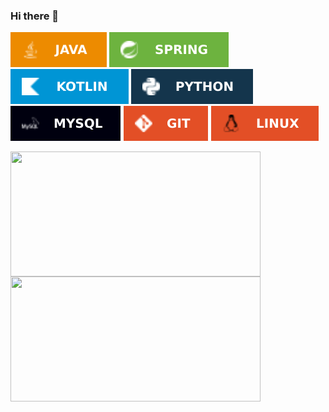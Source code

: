 ### Hi there 👋

<p align="left">
<img src="java.svg" />
<img src="spring.svg" />
<img src="kotlin.svg" />
<img src="python.svg" />
<img src="mysql.svg" />
<img src="git.svg" />
<img src="linux.svg" />
</p>

<div>
    <a href="https://github.com/fredyefra?tab=repositories">
      <img align="left" src="https://github-readme-stats.vercel.app/api/top-langs/?username=fredyefra&layout=compact" width="400" height="200"/>
    </a>
    <a href="https://github.com/fredyefra?tab=repositories">
      <img align="left" src="https://github-readme-stats.vercel.app/api?username=fredyefra&,issues&show_icons=true" width="400" height="200"/>
    </a>
</div>


<!--
**fredyefra/fredyefra** is a ✨ _special_ ✨ repository because its `README.md` (this file) appears on your GitHub profile.

Here are some ideas to get you started:

- 🔭 I’m currently working on ...
- 🌱 I’m currently learning ...
- 👯 I’m looking to collaborate on ...
- 🤔 I’m looking for help with ...
- 💬 Ask me about ...
- 📫 How to reach me: ...
- 😄 Pronouns: ...
- ⚡ Fun fact: ...
-->

